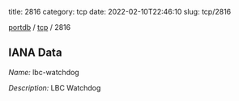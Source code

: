 title: 2816
category: tcp
date: 2022-02-10T22:46:10
slug: tcp/2816

[portdb](/) / [tcp](/category/tcp.html) / 2816


## IANA Data

_Name:_ lbc-watchdog

_Description:_ LBC Watchdog

